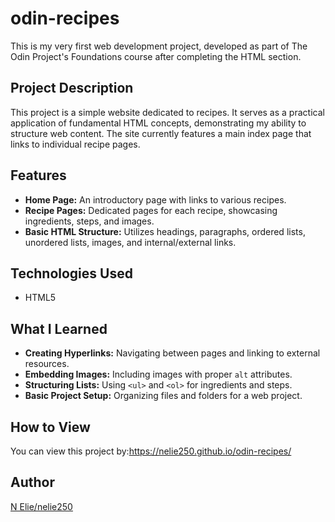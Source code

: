 # odin-recipes 
This is my very first web development project, developed as part of The Odin Project's Foundations course after completing the HTML section.

## Project Description

This project is a simple website dedicated to recipes. It serves as a practical application of fundamental HTML concepts, demonstrating my ability to structure web content. The site currently features a main index page that links to individual recipe pages.

## Features

* **Home Page:** An introductory page with links to various recipes.
* **Recipe Pages:** Dedicated pages for each recipe, showcasing ingredients, steps, and images.
* **Basic HTML Structure:** Utilizes headings, paragraphs, ordered lists, unordered lists, images, and internal/external links.

## Technologies Used

* HTML5

## What I Learned

* **Creating Hyperlinks:** Navigating between pages and linking to external resources.
* **Embedding Images:** Including images with proper `alt` attributes.
* **Structuring Lists:** Using `<ul>` and `<ol>` for ingredients and steps.
* **Basic Project Setup:** Organizing files and folders for a web project.

## How to View

You can view this project by:https://nelie250.github.io/odin-recipes/


## Author

[N Elie/nelie250](https://github.com/nelie250)